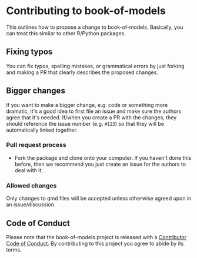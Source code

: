 # Contributing to book-of-models

This outlines how to propose a change to book-of-models. Basically, you can treat this similar to other R/Python packages.

## Fixing typos

You can fix typos, spelling mistakes, or grammatical errors by just forking and making a PR that clearly describes the proposed changes. 

## Bigger changes

If you want to make a bigger change, e.g. code or something more dramatic, it's a good idea to first file an issue and make sure the authors agree that it's needed.  If/when you create a PR with the changes, they should reference the issue number (e.g. `#123`) so that they will be automatically linked together.


### Pull request process

*   Fork the package and clone onto your computer. If you haven't done this before, then we recommend you just create an issue for the authors to deal with it. 

### Allowed changes

Only changes to qmd files will be accepted unless otherwise agreed upon in an issue/discussion.


## Code of Conduct

Please note that the book-of-models project is released with a [Contributor Code of Conduct](CODE_OF_CONDUCT.md). By contributing to this project you agree to abide by its terms.
